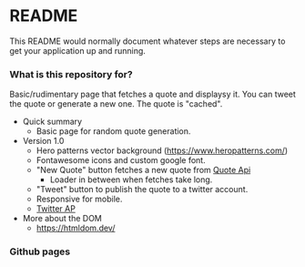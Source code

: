 # README #

This README would normally document whatever steps are necessary to get your application up and running.

### What is this repository for?

Basic/rudimentary page that fetches a quote and displaysy it. You can tweet the quote or generate a new one. The quote is "cached".

* Quick summary
    - Basic page for random quote generation. 
* Version 1.0
    - Hero patterns vector background (https://www.heropatterns.com/)
    - Fontawesome icons and custom google font. 
    - "New Quote" button fetches a new quote from [Quote Api](https://forismatic.com/en/api/)
        - Loader in between when fetches take long.
    - "Tweet" button to publish the quote to a twitter account.
    - Responsive for mobile.
    - [Twitter AP](https://developer.twitter.com/en/docs/twitter-for-websites/tweet-button/guides/web-intent)
* More about the DOM
    - https://htmldom.dev/

### Github pages